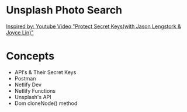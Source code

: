 # Unsplash Photo Search

[Inspired by: Youtube Video "Protect Secret Keys(with Jason Lengstork & Joyce Lin)" ](https://www.youtube.com/watch?v=55yiBkD88oo)

# Concepts

- API's & Their Secret Keys
- Postman
- Netlify Dev
- Netlify Functions
- Unsplash's API
- Dom cloneNode() method
